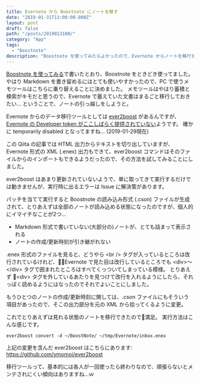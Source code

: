 ```yaml
---
title: Evernote から Boostnote にノートを移す
date: "2019-01-31T13:00:00.000Z"
layout: post
draft: false
path: "/posts/2019013100/"
category: "App"
tags:
  - "Boostnote"
description: "Boostnote を使ってみたらよかったので、Evernote からノートを移行することにしました。"
---
```

[Boostnote を使ってみる](https://m.bug.org/posts/2018090700/)で書いたとおり、Boostnote をときどき使ってました。
やはり Markdown を書き留めるにはとても使いやすかったので、PC で使うメモツールはこちらに乗り替えることに決めました。
メモツールはやはり蓄積と検索がキモだと思うので、Evernote で蓄えていた文書はまるごと移行しておきたい… ということで、ノートの引っ越しをしようと。

Evernote からのデータ移行ツールとしては [ever2boost](https://github.com/BoostIO/ever2boost) があるんですが、[Evernote の Developer token がここしばらく提供されていない](https://qiita.com/kilica/items/aca598fd0c85be4a8bdf)ようです。
確かに temporarily disabled となってますね… (2019-01-29現在)

この Qiita の記事では HTML 出力からテキストを切り出していますが、Evernote 形式の XML (.enex) 出力もできて、ever2boost コマンドはそのファイルからのインポートもできるようだったので、その方法を試してみることにしました。

ever2boost はあまり更新されていないようで、単に取ってきて実行するだけでは動きませんが、実行時に出るエラーは Issue に解決策があります。

パッチを当てて実行すると Boostnote の読み込み形式 (.cson) ファイルが生成されて、とりあえずは全部のノートが読み込める状態になったのですが、個人的にイマイチなことが2つ…

* Markdown 形式で書いていない(大部分の)ノートが、とても詰まって表示される
* ノートの作成/更新時刻が引き継がれない

.enex 形式のファイルを見ると、どうやら \<br /> タグが入っているところは改行されているけれど、Evernote で見た目は改行しているところでも \<div>〜\</div> タグで囲まれたところはすべてくっついてしまっている模様。
とりあえず \<div> タグを外しているあたりを見つけて改行を入れるようにしたら、それっぽく読めるようにはなったのでそれでよいことにしました。

もうひとつのノートの作成/更新時刻に関しては、.cson ファイルにもそういう項目があったので、そこの出力部分を元の XML から拾ってくるように変更。

これでとりあえずは見れる状態のノートを移行できたので満足。
実行方法はこんな感じです。

```Shell
ever2boost convert -d ~/BoostNote/ ~/tmp/Evernote/inbox.enex
```

上記の変更を含んだ ever2boost はこちらにあります: https://github.com/ymomoi/ever2boost

移行ツールって、基本的には各人が一回使ったら終わりなので、頑張らないとメンテされにくい傾向はありますね…ｗ
